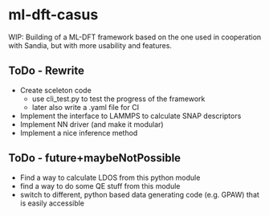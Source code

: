 # ml-dft-casus

WIP: Building of a ML-DFT framework based on the one used in cooperation with Sandia, but with more usability and features.

## ToDo - Rewrite

* Create sceleton code
    * use cli_test.py to test the progress of the framework
    * later also write a .yaml file for CI
* Implement the interface to LAMMPS to calculate SNAP descriptors
* Implement NN driver (and make it modular)
* Implement a nice inference method

## ToDo - future+maybeNotPossible

* Find a way to calculate LDOS from this python module
* find a way to do some QE stuff from this module
* switch to different, python based data generating code (e.g. GPAW) that is easily accessible
